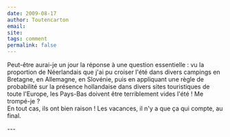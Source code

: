 ```yaml
---
date: 2009-08-17
author: Toutencarton
email: 
site: 
tags: comment
permalink: false
---
```


<p>Peut-être aurai-je un jour la réponse à une question essentielle : vu la proportion de Néerlandais que j'ai pu croiser l'été dans divers campings en Bretagne, en Allemagne, en Slovénie, puis en appliquant une règle de probabilité sur la présence hollandaise dans divers sites touristiques de toute l'Europe, les Pays-Bas doivent être terriblement vides l'été ! Me trompé-je ?<br />
En tout cas, ils ont bien raison ! Les vacances, il n'y a que ça qui compte, au final.</p>
---